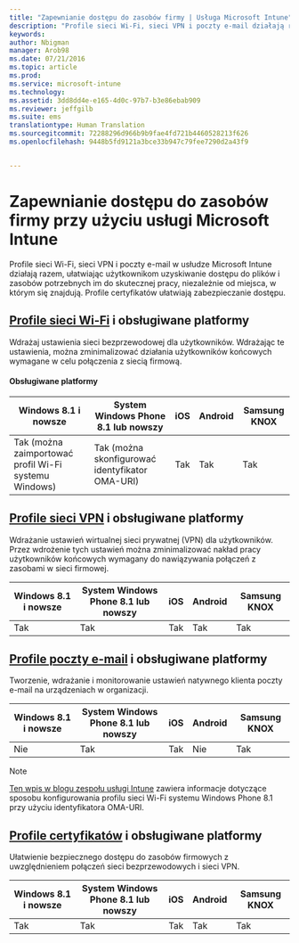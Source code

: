 ```yaml
---
title: "Zapewnianie dostępu do zasobów firmy | Usługa Microsoft Intune"
description: "Profile sieci Wi-Fi, sieci VPN i poczty e-mail działają razem, ułatwiając użytkownikom uzyskiwanie dostępu do plików i zasobów potrzebnych im do pracy."
keywords: 
author: Nbigman
manager: Arob98
ms.date: 07/21/2016
ms.topic: article
ms.prod: 
ms.service: microsoft-intune
ms.technology: 
ms.assetid: 3dd8dd4e-e165-4d0c-97b7-b3e86ebab909
ms.reviewer: jeffgilb
ms.suite: ems
translationtype: Human Translation
ms.sourcegitcommit: 72288296d966b9b9fae4fd721b4460528213f626
ms.openlocfilehash: 9448b5fd9121a3bce33b947c79fee7290d2a43f9


---
```


# Zapewnianie dostępu do zasobów firmy przy użyciu usługi Microsoft Intune
Profile sieci Wi-Fi, sieci VPN i poczty e-mail w usłudze Microsoft Intune działają razem, ułatwiając użytkownikom uzyskiwanie dostępu do plików i zasobów potrzebnych im do skutecznej pracy, niezależnie od miejsca, w którym się znajdują. Profile certyfikatów ułatwiają zabezpieczanie dostępu.

## [Profile sieci Wi-Fi](wi-fi-connections-in-microsoft-intune.md) i obsługiwane platformy

Wdrażaj ustawienia sieci bezprzewodowej dla użytkowników. Wdrażając te ustawienia, można zminimalizować działania użytkowników końcowych wymagane w celu połączenia z siecią firmową.
#### Obsługiwane platformy

|Windows 8.1 i nowsze|System Windows Phone 8.1 lub nowszy|iOS|Android|Samsung KNOX|
|---------------------|---------------------------|---|-------|------------|
|Tak (można zaimportować profil Wi-Fi systemu Windows)|Tak (można skonfigurować identyfikator OMA-URI) |Tak|Tak|Tak|

## [Profile sieci VPN](vpn-connections-in-microsoft-intune.md) i obsługiwane platformy
Wdrażanie ustawień wirtualnej sieci prywatnej (VPN) dla użytkowników. Przez wdrożenie tych ustawień można zminimalizować nakład pracy użytkowników końcowych wymagany do nawiązywania połączeń z zasobami w sieci firmowej.

|Windows 8.1 i nowsze|System Windows Phone 8.1 lub nowszy|iOS|Android|Samsung KNOX|
|---------------------|---------------------------|---|-------|------------|
|Tak|Tak|Tak|Tak|Tak|

## [Profile poczty e-mail](configure-access-to-corporate-email-using-email-profiles-with-microsoft-intune.md) i obsługiwane platformy
Tworzenie, wdrażanie i monitorowanie ustawień natywnego klienta poczty e-mail na urządzeniach w organizacji.

|Windows 8.1 i nowsze|System Windows Phone 8.1 lub nowszy|iOS|Android|Samsung KNOX|
|---------------------|---------------------------|---|-------|------------|
|Nie|Tak|Tak|Nie|Tak|
> [!NOTE]
> [Ten wpis w blogu zespołu usługi Intune](https://blogs.technet.microsoft.com/enterprisemobility/2015/02/19/using-oma-uri-to-create-custom-wi-fi-profiles-for-windows-phone-8-1/) zawiera informacje dotyczące sposobu konfigurowania profilu sieci Wi-Fi systemu Windows Phone 8.1 przy użyciu identyfikatora OMA-URI.

## [Profile certyfikatów](secure-resource-access-with-certificate-profiles.md) i obsługiwane platformy
Ułatwienie bezpiecznego dostępu do zasobów firmowych z uwzględnieniem połączeń sieci bezprzewodowych i sieci VPN.

|Windows 8.1 i nowsze|System Windows Phone 8.1 lub nowszy|iOS|Android|Samsung KNOX|
|---------------------|---------------------------|---|-------|------------|
|Tak|Tak|Tak|Tak|Tak|



<!--HONumber=Jul16_HO3-->


